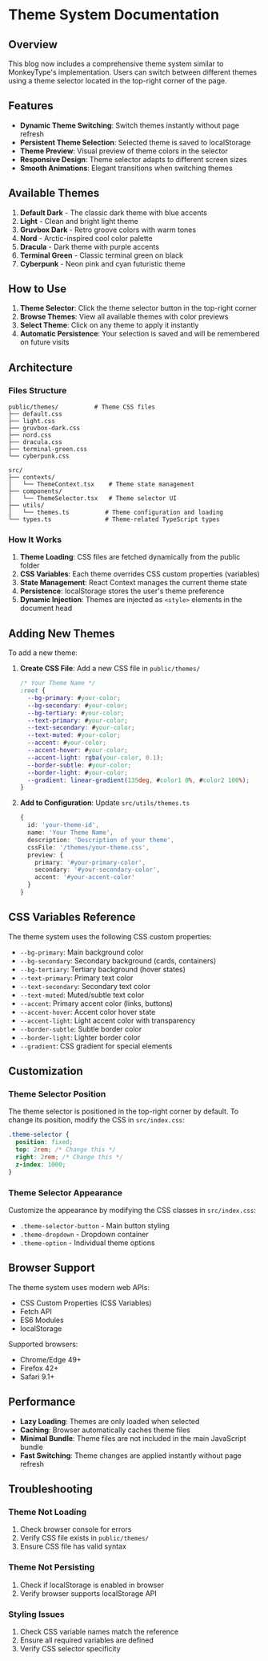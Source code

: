 # Theme System Documentation

## Overview

This blog now includes a comprehensive theme system similar to MonkeyType's implementation. Users can switch between different themes using a theme selector located in the top-right corner of the page.

## Features

- **Dynamic Theme Switching**: Switch themes instantly without page refresh
- **Persistent Theme Selection**: Selected theme is saved to localStorage
- **Theme Preview**: Visual preview of theme colors in the selector
- **Responsive Design**: Theme selector adapts to different screen sizes
- **Smooth Animations**: Elegant transitions when switching themes

## Available Themes

1. **Default Dark** - The classic dark theme with blue accents
2. **Light** - Clean and bright light theme
3. **Gruvbox Dark** - Retro groove colors with warm tones
4. **Nord** - Arctic-inspired cool color palette
5. **Dracula** - Dark theme with purple accents
6. **Terminal Green** - Classic terminal green on black
7. **Cyberpunk** - Neon pink and cyan futuristic theme

## How to Use

1. **Theme Selector**: Click the theme selector button in the top-right corner
2. **Browse Themes**: View all available themes with color previews
3. **Select Theme**: Click on any theme to apply it instantly
4. **Automatic Persistence**: Your selection is saved and will be remembered on future visits

## Architecture

### Files Structure

```
public/themes/          # Theme CSS files
├── default.css
├── light.css
├── gruvbox-dark.css
├── nord.css
├── dracula.css
├── terminal-green.css
└── cyberpunk.css

src/
├── contexts/
│   └── ThemeContext.tsx    # Theme state management
├── components/
│   └── ThemeSelector.tsx   # Theme selector UI
├── utils/
│   └── themes.ts          # Theme configuration and loading
└── types.ts               # Theme-related TypeScript types
```

### How It Works

1. **Theme Loading**: CSS files are fetched dynamically from the public folder
2. **CSS Variables**: Each theme overrides CSS custom properties (variables)
3. **State Management**: React Context manages the current theme state
4. **Persistence**: localStorage stores the user's theme preference
5. **Dynamic Injection**: Themes are injected as `<style>` elements in the document head

## Adding New Themes

To add a new theme:

1. **Create CSS File**: Add a new CSS file in `public/themes/`

   ```css
   /* Your Theme Name */
   :root {
     --bg-primary: #your-color;
     --bg-secondary: #your-color;
     --bg-tertiary: #your-color;
     --text-primary: #your-color;
     --text-secondary: #your-color;
     --text-muted: #your-color;
     --accent: #your-color;
     --accent-hover: #your-color;
     --accent-light: rgba(your-color, 0.1);
     --border-subtle: #your-color;
     --border-light: #your-color;
     --gradient: linear-gradient(135deg, #color1 0%, #color2 100%);
   }
   ```

2. **Add to Configuration**: Update `src/utils/themes.ts`
   ```typescript
   {
     id: 'your-theme-id',
     name: 'Your Theme Name',
     description: 'Description of your theme',
     cssFile: '/themes/your-theme.css',
     preview: {
       primary: '#your-primary-color',
       secondary: '#your-secondary-color',
       accent: '#your-accent-color'
     }
   }
   ```

## CSS Variables Reference

The theme system uses the following CSS custom properties:

- `--bg-primary`: Main background color
- `--bg-secondary`: Secondary background (cards, containers)
- `--bg-tertiary`: Tertiary background (hover states)
- `--text-primary`: Primary text color
- `--text-secondary`: Secondary text color
- `--text-muted`: Muted/subtle text color
- `--accent`: Primary accent color (links, buttons)
- `--accent-hover`: Accent color hover state
- `--accent-light`: Light accent color with transparency
- `--border-subtle`: Subtle border color
- `--border-light`: Lighter border color
- `--gradient`: CSS gradient for special elements

## Customization

### Theme Selector Position

The theme selector is positioned in the top-right corner by default. To change its position, modify the CSS in `src/index.css`:

```css
.theme-selector {
  position: fixed;
  top: 2rem; /* Change this */
  right: 2rem; /* Change this */
  z-index: 1000;
}
```

### Theme Selector Appearance

Customize the appearance by modifying the CSS classes in `src/index.css`:

- `.theme-selector-button` - Main button styling
- `.theme-dropdown` - Dropdown container
- `.theme-option` - Individual theme options

## Browser Support

The theme system uses modern web APIs:

- CSS Custom Properties (CSS Variables)
- Fetch API
- ES6 Modules
- localStorage

Supported browsers:

- Chrome/Edge 49+
- Firefox 42+
- Safari 9.1+

## Performance

- **Lazy Loading**: Themes are only loaded when selected
- **Caching**: Browser automatically caches theme files
- **Minimal Bundle**: Theme files are not included in the main JavaScript bundle
- **Fast Switching**: Theme changes are applied instantly without page refresh

## Troubleshooting

### Theme Not Loading

1. Check browser console for errors
2. Verify CSS file exists in `public/themes/`
3. Ensure CSS file has valid syntax

### Theme Not Persisting

1. Check if localStorage is enabled in browser
2. Verify browser supports localStorage API

### Styling Issues

1. Check CSS variable names match the reference
2. Ensure all required variables are defined
3. Verify CSS selector specificity
